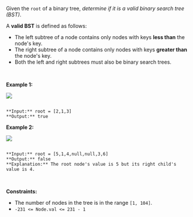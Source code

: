 Given the `root` of a binary tree, *determine if it is a valid binary search tree (BST)*.


A **valid BST** is defined as follows:


* The left subtree of a node contains only nodes with keys **less than** the node's key.
* The right subtree of a node contains only nodes with keys **greater than** the node's key.
* Both the left and right subtrees must also be binary search trees.


 


**Example 1:**


![](https://assets.leetcode.com/uploads/2020/12/01/tree1.jpg)

```

**Input:** root = [2,1,3]
**Output:** true

```

**Example 2:**


![](https://assets.leetcode.com/uploads/2020/12/01/tree2.jpg)

```

**Input:** root = [5,1,4,null,null,3,6]
**Output:** false
**Explanation:** The root node's value is 5 but its right child's value is 4.

```

 


**Constraints:**


* The number of nodes in the tree is in the range `[1, 104]`.
* `-231 <= Node.val <= 231 - 1`



